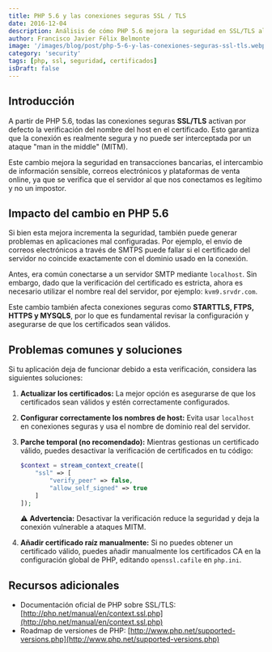 ```yaml
---
title: PHP 5.6 y las conexiones seguras SSL / TLS
date: 2016-12-04
description: Análisis de cómo PHP 5.6 mejora la seguridad en SSL/TLS al activar la verificación de certificados y posibles soluciones a problemas derivados.
author: Francisco Javier Félix Belmonte
image: '/images/blog/post/php-5-6-y-las-conexiones-seguras-ssl-tls.webp'
category: 'security'
tags: [php, ssl, seguridad, certificados]
isDraft: false
---
```

## Introducción

A partir de PHP 5.6, todas las conexiones seguras **SSL/TLS** activan por defecto la verificación del nombre del host en el certificado. Esto garantiza que la conexión es realmente segura y no puede ser interceptada por un ataque "man in the middle" (MITM).

Este cambio mejora la seguridad en transacciones bancarias, el intercambio de información sensible, correos electrónicos y plataformas de venta online, ya que se verifica que el servidor al que nos conectamos es legítimo y no un impostor.

## Impacto del cambio en PHP 5.6

Si bien esta mejora incrementa la seguridad, también puede generar problemas en aplicaciones mal configuradas. Por ejemplo, el envío de correos electrónicos a través de SMTPS puede fallar si el certificado del servidor no coincide exactamente con el dominio usado en la conexión.

Antes, era común conectarse a un servidor SMTP mediante `localhost`. Sin embargo, dado que la verificación del certificado es estricta, ahora es necesario utilizar el nombre real del servidor, por ejemplo: `kvm9.srvdr.com`.

Este cambio también afecta conexiones seguras como **STARTTLS, FTPS, HTTPS y MYSQLS**, por lo que es fundamental revisar la configuración y asegurarse de que los certificados sean válidos.

## Problemas comunes y soluciones

Si tu aplicación deja de funcionar debido a esta verificación, considera las siguientes soluciones:

1. **Actualizar los certificados:** La mejor opción es asegurarse de que los certificados sean válidos y estén correctamente configurados.
2. **Configurar correctamente los nombres de host:** Evita usar `localhost` en conexiones seguras y usa el nombre de dominio real del servidor.
3. **Parche temporal (no recomendado):** Mientras gestionas un certificado válido, puedes desactivar la verificación de certificados en tu código:

   ```php
   $context = stream_context_create([
       "ssl" => [
           "verify_peer" => false,
           "allow_self_signed" => true
       ]
   ]);
   ```

   ⚠ **Advertencia:** Desactivar la verificación reduce la seguridad y deja la conexión vulnerable a ataques MITM.

4. **Añadir certificado raíz manualmente:** Si no puedes obtener un certificado válido, puedes añadir manualmente los certificados CA en la configuración global de PHP, editando `openssl.cafile` en `php.ini`.

## Recursos adicionales

- Documentación oficial de PHP sobre SSL/TLS: [http://php.net/manual/en/context.ssl.php](http://php.net/manual/en/context.ssl.php)
- Roadmap de versiones de PHP: [http://www.php.net/supported-versions.php](http://www.php.net/supported-versions.php)
